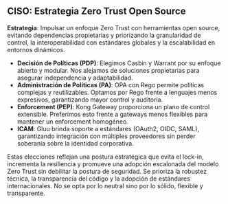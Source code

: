 ## CISO: Estrategia Zero Trust Open Source

**Estrategia**: Impulsar un enfoque Zero Trust con herramientas open source, evitando dependencias propietarias y priorizando la granularidad de control, la interoperabilidad con estándares globales y la escalabilidad en entornos dinámicos.

- **Decisión de Políticas (PDP)**: Elegimos Casbin y Warrant por su enfoque abierto y modular. Nos alejamos de soluciones propietarias para asegurar independencia y adaptabilidad.
- **Administración de Políticas (PA)**: OPA con Rego permite políticas complejas y reutilizables. Optamos por Rego frente a lenguajes menos expresivos, garantizando mayor control y auditoría.
- **Enforcement (PEP)**: Kong Gateway proporciona un plano de control extensible. Preferimos esto frente a gateways menos flexibles para mantener un enforcement homogéneo.
- **ICAM**: Gluu brinda soporte a estándares (OAuth2, OIDC, SAML), garantizando integración con múltiples proveedores sin perder soberanía sobre la identidad corporativa.

Estas elecciones reflejan una postura estratégica que evita el lock-in, incrementa la resiliencia y promueve una adopción escalonada del modelo Zero Trust sin debilitar la postura de seguridad. Se prioriza la robustez técnica, la transparencia del código y la adopción de estándares internacionales. No se opta por lo neutral sino por lo sólido, flexible y transparente.

